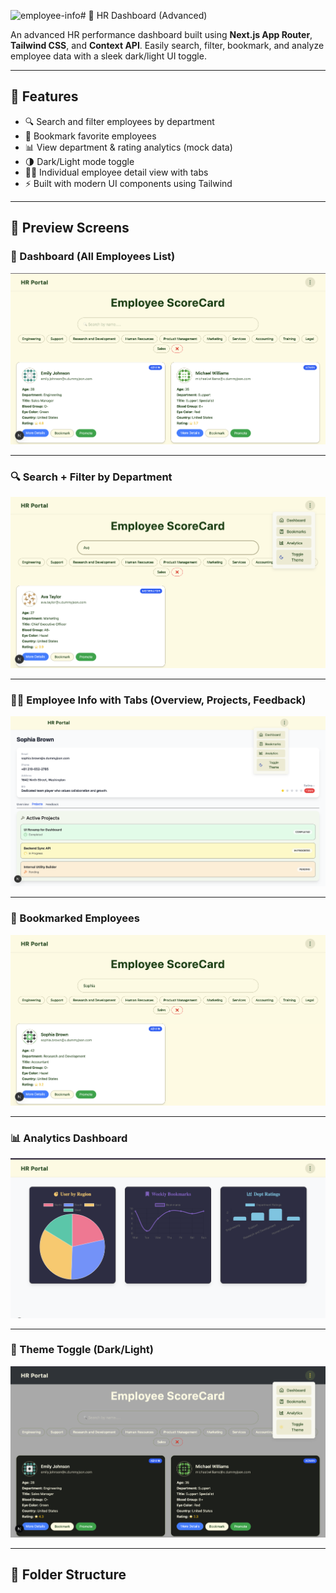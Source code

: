 <img width="1470" height="795" alt="employee-info" src="https://github.com/user-attachments/assets/5f33ee84-378e-4e62-a0c4-d19a6480400d" /># 💼 HR Dashboard (Advanced)

An advanced HR performance dashboard built using **Next.js App Router**, **Tailwind CSS**, and **Context API**. Easily search, filter, bookmark, and analyze employee data with a sleek dark/light UI toggle.

---

## 🚀 Features

- 🔍 Search and filter employees by department
- 📌 Bookmark favorite employees
- 📊 View department & rating analytics (mock data)
- 🌗 Dark/Light mode toggle
- 🧑‍💼 Individual employee detail view with tabs
- ⚡ Built with modern UI components using Tailwind

---

## 📸 Preview Screens

### 🧾 Dashboard (All Employees List)
![Dashboard](./project-image/dashboard.png)

---

### 🔍 Search + Filter by Department
![Filter](./project-image/filter.png)

---

### 🧑‍💼 Employee Info with Tabs (Overview, Projects, Feedback)
![Employee Info](./project-image/employee-info.png)

---

### 📌 Bookmarked Employees
![Bookmarks](./project-image/bookmark.png)

---

### 📊 Analytics Dashboard
![Analytics](./project-image/analytics.png)

---

### 🌙 Theme Toggle (Dark/Light)
![Theme Toggle](./project-image/dark-theme.png)

---

## 🧾 Folder Structure

